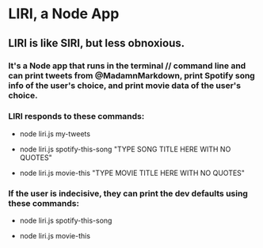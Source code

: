 # LIRI, a Node App

## LIRI is like SIRI, but less obnoxious.

### It's a Node app that runs in the terminal // command line and can print tweets from @MadamnMarkdown, print Spotify song info of the user's choice, and print movie data of the user's choice.

### LIRI responds to these commands:

* node liri.js my-tweets

* node liri.js spotify-this-song "TYPE SONG TITLE HERE WITH NO QUOTES"

* node liri.js movie-this "TYPE MOVIE TITLE HERE WITH NO QUOTES"

### If the user is indecisive, they can print the dev defaults using these commands:

* node liri.js spotify-this-song

* node liri.js movie-this
